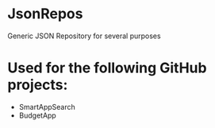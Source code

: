 # JsonRepos
Generic JSON Repository for several purposes

# Used for the following GitHub projects:
- SmartAppSearch
- BudgetApp
